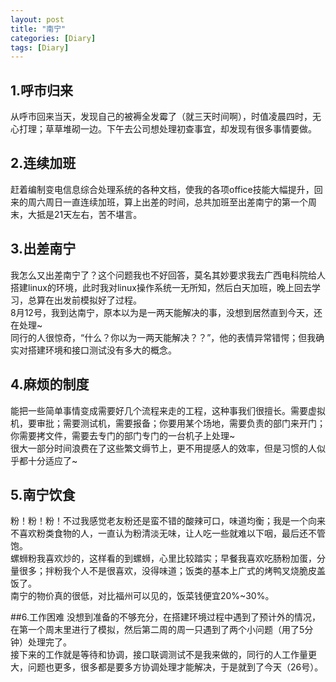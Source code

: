 ```yaml
---
layout: post
title: "南宁"
categories: [Diary]
tags: [Diary]
---
```


## 1.呼市归来
从呼市回来当天，发现自己的被褥全发霉了（就三天时间啊），时值凌晨四时，无心打理；草草堆砌一边。下午去公司想处理初查事宜，却发现有很多事情要做。

## 2.连续加班
赶着编制变电信息综合处理系统的各种文档，使我的各项office技能大幅提升，回来的周六周日一直连续加班，算上出差的时间，总共加班至出差南宁的第一个周末，大抵是21天左右，苦不堪言。

## 3.出差南宁
我怎么又出差南宁了？这个问题我也不好回答，莫名其妙要求我去广西电科院给人搭建linux的环境，此时我对linux操作系统一无所知，然后白天加班，晚上回去学习，总算在出发前模拟好了过程。  
8月12号，我到达南宁，原本以为是一两天能解决的事，没想到居然直到今天，还在处理~  
同行的人很惊奇，“什么？你以为一两天能解决？？”，他的表情异常错愕；但我确实对搭建环境和接口测试没有多大的概念。  

## 4.麻烦的制度
能把一些简单事情变成需要好几个流程来走的工程，这种事我们很擅长。需要虚拟机，要审批；需要测试机，需要报备；你要用某个场地，需要负责的部门来开门；你需要拷文件，需要去专门的部门专门的一台机子上处理~  
很大一部分时间浪费在了这些繁文缛节上，更不用提感人的效率，但是习惯的人似乎都十分适应了~

## 5.南宁饮食
粉！粉！粉！不过我感觉老友粉还是蛮不错的酸辣可口，味道均衡；我是一个向来不喜欢粉类食物的人，一直认为粉清淡无味，让人吃一些就难以下咽，最后还不管饱。  
螺蛳粉我喜欢炒的，这样看的到螺蛳，心里比较踏实；早餐我喜欢吃肠粉加蛋，分量很多；拌粉我个人不是很喜欢，没得味道；饭类的基本上广式的烤鸭叉烧脆皮盖饭了。  
南宁的物价真的很低，对比福州可以见的，饭菜钱便宜20%~30%。

##6.工作困难
没想到准备的不够充分，在搭建环境过程中遇到了预计外的情况，在第一个周末里进行了模拟，然后第二周的周一只遇到了两个小问题（用了5分钟）处理完了。  
接下来的工作就是等待和协调，接口联调测试不是我来做的，同行的人工作量更大，问题也更多，很多都是要多方协调处理才能解决，于是就到了今天（26号）。


